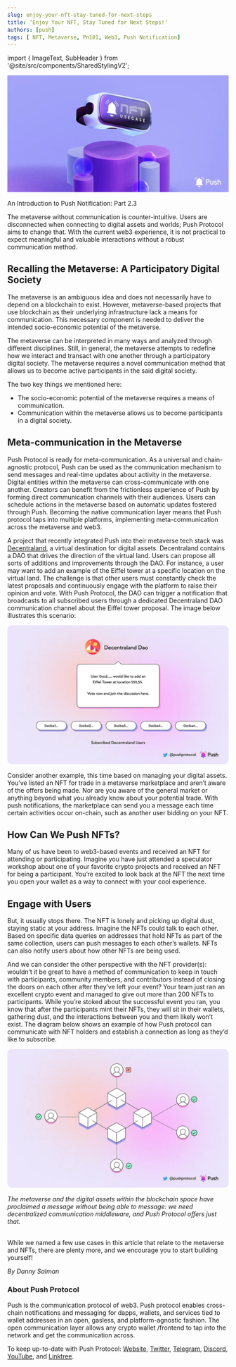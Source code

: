 ```yaml
---
slug: enjoy-your-nft-stay-tuned-for-next-steps
title: ‘Enjoy Your NFT, Stay Tuned for Next Steps!’
authors: [push]
tags: [ NFT, Metaverse, Pn101, Web3, Push Notification]
---
```


import { ImageText, SubHeader } from '@site/src/components/SharedStylingV2';

![Docusaurus Image](./cover-image.webp)

<!--truncate-->

<SubHeader>An Introduction to Push Notification: Part 2.3</SubHeader><br/>

The metaverse without communication is counter-intuitive. Users are disconnected when connecting to digital assets and worlds; Push Protocol aims to change that. With the current web3 experience, it is not practical to expect meaningful and valuable interactions without a robust communication method.

## Recalling the Metaverse: A Participatory Digital Society
The metaverse is an ambiguous idea and does not necessarily have to depend on a blockchain to exist. However, metaverse-based projects that use blockchain as their underlying infrastructure lack a means for communication. This necessary component is needed to deliver the intended socio-economic potential of the metaverse.

The metaverse can be interpreted in many ways and analyzed through different disciplines. Still, in general, the metaverse attempts to redefine how we interact and transact with one another through a participatory digital society. The metaverse requires a novel communication method that allows us to become active participants in the said digital society.

The two key things we mentioned here:

- The socio-economic potential of the metaverse requires a means of communication.
- Communication within the metaverse allows us to become participants in a digital society.

## Meta-communication in the Metaverse
Push Protocol is ready for meta-communication. As a universal and chain-agnostic protocol, Push can be used as the communication mechanism to send messages and real-time updates about activity in the metaverse. Digital entities within the metaverse can cross-communicate with one another. Creators can benefit from the frictionless experience of Push by forming direct communication channels with their audiences. Users can schedule actions in the metaverse based on automatic updates fostered through Push. Becoming the native communication layer means that Push protocol taps into multiple platforms, implementing meta-communication across the metaverse and web3.

A project that recently integrated Push into their metaverse tech stack was [Decentraland](https://medium.com/u/98348dd48afe?source=post_page-----7efbda6d9b80--------------------------------), a virtual destination for digital assets. Decentraland contains a DAO that drives the direction of the virtual land. Users can propose all sorts of additions and improvements through the DAO. For instance, a user may want to add an example of the Eiffel tower at a specific location on the virtual land. The challenge is that other users must constantly check the latest proposals and continuously engage with the platform to raise their opinion and vote. With Push Protocol, the DAO can trigger a notification that broadcasts to all subscribed users through a dedicated Decentraland DAO communication channel about the Eiffel tower proposal. The image below illustrates this scenario:

![Decentraland](./image-1.webp)

Consider another example, this time based on managing your digital assets. You’ve listed an NFT for trade in a metaverse marketplace and aren’t aware of the offers being made. Nor are you aware of the general market or anything beyond what you already know about your potential trade. With push notifications, the marketplace can send you a message each time certain activities occur on-chain, such as another user bidding on your NFT.

## How Can We Push NFTs?
Many of us have been to web3-based events and received an NFT for attending or participating. Imagine you have just attended a speculator workshop about one of your favorite crypto projects and received an NFT for being a participant. You’re excited to look back at the NFT the next time you open your wallet as a way to connect with your cool experience.

## Engage with Users
But, it usually stops there. The NFT is lonely and picking up digital dust, staying static at your address. Imagine the NFTs could talk to each other. Based on specific data queries on addresses that hold NFTs as part of the same collection, users can push messages to each other’s wallets. NFTs can also notify users about how other NFTs are being used.

And we can consider the other perspective with the NFT provider(s): wouldn’t it be great to have a method of communication to keep in touch with participants, community members, and contributors instead of closing the doors on each other after they’ve left your event? Your team just ran an excellent crypto event and managed to give out more than 200 NFTs to participants. While you’re stoked about the successful event you ran, you know that after the participants mint their NFTs, they will sit in their wallets, gathering dust, and the interactions between you and them likely won’t exist. The diagram below shows an example of how Push protocol can communicate with NFT holders and establish a connection as long as they’d like to subscribe.

![Engage With Users](./image-2.webp)

<i>The metaverse and the digital assets within the blockchain space have proclaimed a message without being able to message: we need decentralized communication middleware, and Push Protocol offers just that.</i><br/><br/>

While we named a few use cases in this article that relate to the metaverse and NFTs, there are plenty more, and we encourage you to start building yourself!

<i>By Danny Salman</i>

### About Push Protocol

Push is the communication protocol of web3. Push protocol enables cross-chain notifications and messaging for dapps, wallets, and services tied to wallet addresses in an open, gasless, and platform-agnostic fashion. The open communication layer allows any crypto wallet /frontend to tap into the network and get the communication across.

To keep up-to-date with Push Protocol: [Website](https://push.org/), [Twitter](https://twitter.com/pushprotocol), [Telegram](https://t.me/epnsproject), [Discord](https://discord.gg/pushprotocol), [YouTube](https://www.youtube.com/c/EthereumPushNotificationService), and [Linktree](https://linktr.ee/pushprotocol).
